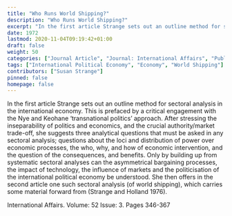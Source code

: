 ```yaml
---
title: "Who Runs World Shipping?"
description: "Who Runs World Shipping?"
excerpt: "In the first article Strange sets out an outline method for sectoral analysis in the international economy. This is prefaced by a critical engagement with the Nye and Keohane ‘transnational politics’ approach. After stressing the inseparability of politics and economics, and the crucial authority/market trade-off, she suggests three analytical questions that must be asked in any sectoral analysis; questions about the loci and distribution of power over economic processes, the who, why, and how of economic intervention, and the question of the consequences, and benefits. Only by building up from systematic sectoral analyses can the asymmetrical bargaining processes, the impact of technology, the influence of markets and the politicisation of the international political economy be understood. She then offers in the second article one such sectoral analysis (of world shipping), which carries some material forward from (Strange and Holland 1976)."
date: 1972
lastmod: 2020-11-04T09:19:42+01:00
draft: false
weight: 50
categories: ["Journal Article", "Journal: International Affairs", "Publisher: Chatham House"]
tags: ["International Political Economy", "Economy", "World Shipping"]
contributors: ["Susan Strange"]
pinned: false
homepage: false
---
```


In the first article Strange sets out an outline method for sectoral analysis in the international economy. This is prefaced by a critical engagement with the Nye and Keohane ‘transnational politics’ approach. After stressing the inseparability of politics and economics, and the crucial authority/market trade-off, she suggests three analytical questions that must be asked in any sectoral analysis; questions about the loci and distribution of power over economic processes, the who, why, and how of economic intervention, and the question of the consequences, and benefits. Only by building up from systematic sectoral analyses can the asymmetrical bargaining processes, the impact of technology, the influence of markets and the politicisation of the international political economy be understood. She then offers in the second article one such sectoral analysis (of world shipping), which carries some material forward from (Strange and Holland 1976).

International Affairs. Volume: 52 Issue: 3. Pages 346-367